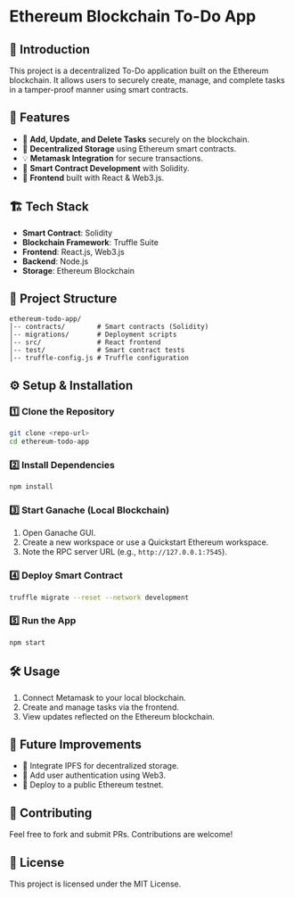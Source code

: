 # Ethereum Blockchain To-Do App

## 📌 Introduction
This project is a decentralized To-Do application built on the Ethereum blockchain. It allows users to securely create, manage, and complete tasks in a tamper-proof manner using smart contracts.

## 🚀 Features
- 📝 **Add, Update, and Delete Tasks** securely on the blockchain.
- 🔐 **Decentralized Storage** using Ethereum smart contracts.
- 💡 **Metamask Integration** for secure transactions.
- 📜 **Smart Contract Development** with Solidity.
- 🎯 **Frontend** built with React & Web3.js.

## 🏗️ Tech Stack
- **Smart Contract**: Solidity
- **Blockchain Framework**: Truffle Suite
- **Frontend**: React.js, Web3.js
- **Backend**: Node.js
- **Storage**: Ethereum Blockchain

## 📂 Project Structure
```
ethereum-todo-app/
│-- contracts/        # Smart contracts (Solidity)
│-- migrations/       # Deployment scripts
│-- src/              # React frontend
│-- test/             # Smart contract tests
│-- truffle-config.js # Truffle configuration
```

## ⚙️ Setup & Installation
### 1️⃣ Clone the Repository
```sh
git clone <repo-url>
cd ethereum-todo-app
```

### 2️⃣ Install Dependencies
```sh
npm install
```

### 3️⃣ Start Ganache (Local Blockchain)
1. Open Ganache GUI.
2. Create a new workspace or use a Quickstart Ethereum workspace.
3. Note the RPC server URL (e.g., `http://127.0.0.1:7545`).

### 4️⃣ Deploy Smart Contract
```sh
truffle migrate --reset --network development
```

### 5️⃣ Run the App
```sh
npm start
```

## 🛠️ Usage
1. Connect Metamask to your local blockchain.
2. Create and manage tasks via the frontend.
3. View updates reflected on the Ethereum blockchain.

## 🔗 Future Improvements
- 📌 Integrate IPFS for decentralized storage.
- 📌 Add user authentication using Web3.
- 📌 Deploy to a public Ethereum testnet.

## 🤝 Contributing
Feel free to fork and submit PRs. Contributions are welcome!

## 📜 License
This project is licensed under the MIT License.



